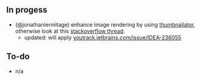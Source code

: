 ## In progess

* (@jonathanlermitage) enhance image rendering by using [thumbnailator](https://github.com/coobird/thumbnailator), otherwise look at this [stackoverflow thread](https://stackoverflow.com/questions/1069095/how-do-you-create-a-thumbnail-image-out-of-a-jpeg-in-java).
  * updated: will apply [youtrack.jetbrains.com/issue/IDEA-236055](https://youtrack.jetbrains.com/issue/IDEA-236055#focus=streamItem-27-4037903.0-0)

## To-do

* n/a
